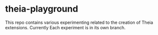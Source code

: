 # theia-playground
This repo contains various experimenting related to the creation of Theia extensions. 
Currently Each experiment is in its own branch.
